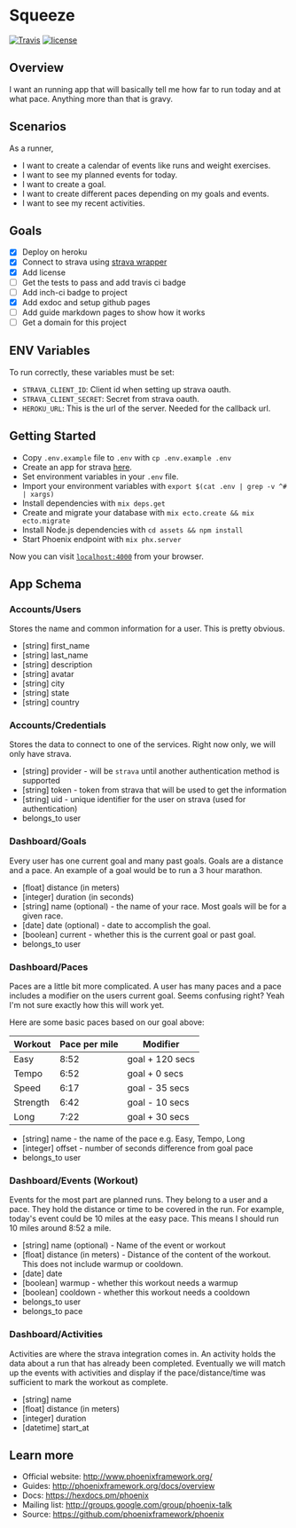 # Squeeze

[![Travis](https://img.shields.io/travis/edance/squeeze.svg?style=flat-square)]()
[![license](https://img.shields.io/github/license/edance/squeeze.svg?style=flat-square)]()

## Overview

I want an running app that will basically tell me how far to run today and at what pace. Anything more than that is gravy.

## Scenarios

As a runner,

- I want to create a calendar of events like runs and weight exercises.
- I want to see my planned events for today.
- I want to create a goal.
- I want to create different paces depending on my goals and events.
- I want to see my recent activities.

## Goals

- [x] Deploy on heroku
- [x] Connect to strava using [strava wrapper](https://github.com/slashdotdash/strava)
- [x] Add license
- [ ] Get the tests to pass and add travis ci badge
- [ ] Add inch-ci badge to project
- [x] Add exdoc and setup github pages
- [ ] Add guide markdown pages to show how it works
- [ ] Get a domain for this project

## ENV Variables

To run correctly, these variables must be set:

  * `STRAVA_CLIENT_ID`: Client id when setting up strava oauth.
  * `STRAVA_CLIENT_SECRET`: Secret from strava oauth.
  * `HEROKU_URL`: This is the url of the server. Needed for the callback url.

## Getting Started

  * Copy `.env.example` file to `.env` with `cp .env.example .env`
  * Create an app for strava [here](https://developers.strava.com).
  * Set environment variables in your `.env` file.
  * Import your environment variables with `export $(cat .env | grep -v ^# | xargs)`
  * Install dependencies with `mix deps.get`
  * Create and migrate your database with `mix ecto.create && mix ecto.migrate`
  * Install Node.js dependencies with `cd assets && npm install`
  * Start Phoenix endpoint with `mix phx.server`

Now you can visit [`localhost:4000`](http://localhost:4000) from your browser.

## App Schema

### Accounts/Users

Stores the name and common information for a user. This is pretty obvious.

- [string] first_name
- [string] last_name
- [string] description
- [string] avatar
- [string] city
- [string] state
- [string] country

### Accounts/Credentials

Stores the data to connect to one of the services. Right now only, we will only have strava.

- [string] provider - will be `strava` until another authentication method is supported
- [string] token - token from strava that will be used to get the information
- [string] uid - unique identifier for the user on strava (used for authentication)
- belongs_to user

### Dashboard/Goals

Every user has one current goal and many past goals. Goals are a distance and a
pace. An example of a goal would be to run a 3 hour marathon.

- [float] distance (in meters)
- [integer] duration (in seconds)
- [string] name (optional) - the name of your race. Most goals will be for a given race.
- [date] date (optional) - date to accomplish the goal.
- [boolean] current - whether this is the current goal or past goal.
- belongs_to user

### Dashboard/Paces

Paces are a little bit more complicated. A user has many paces and a pace
includes a modifier on the users current goal. Seems confusing right? Yeah I'm
not sure exactly how this will work yet.

Here are some basic paces based on our goal above:

|Workout             |Pace per mile       |Modifier            |
|--------------------|--------------------|--------------------|
|Easy                |8:52                |goal + 120 secs     |
|Tempo               |6:52                |goal + 0 secs       |
|Speed               |6:17                |goal - 35 secs      |
|Strength            |6:42                |goal - 10 secs      |
|Long                |7:22                |goal + 30 secs      |

- [string] name - the name of the pace e.g. Easy, Tempo, Long
- [integer] offset - number of seconds difference from goal pace
- belongs_to user

### Dashboard/Events (Workout)

Events for the most part are planned runs. They belong to a user and a pace.
They hold the distance or time to be covered in the run. For example, today's
event could be 10 miles at the easy pace. This means I should run 10 miles
around 8:52 a mile.

- [string] name (optional) - Name of the event or workout
- [float] distance (in meters) - Distance of the content of the workout. This does not include warmup or cooldown.
- [date] date
- [boolean] warmup - whether this workout needs a warmup
- [boolean] cooldown - whether this workout needs a cooldown
- belongs_to user
- belongs_to pace

### Dashboard/Activities

Activities are where the strava integration comes in. An activity holds the data
about a run that has already been completed. Eventually we will match up the
events with activities and display if the pace/distance/time was sufficient to
mark the workout as complete.

- [string] name
- [float] distance (in meters)
- [integer] duration
- [datetime] start_at

## Learn more

  * Official website: http://www.phoenixframework.org/
  * Guides: http://phoenixframework.org/docs/overview
  * Docs: https://hexdocs.pm/phoenix
  * Mailing list: http://groups.google.com/group/phoenix-talk
  * Source: https://github.com/phoenixframework/phoenix
